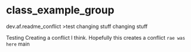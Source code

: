# class_example_group
  dev.af.readme_conflict
    >test
  changing stuff
  changing stuff


  Testing
  Creating a conflict I think. 
  Hopefully this creates a conflict
  `rae was here`
  main

